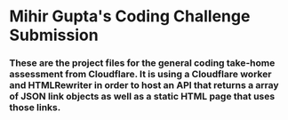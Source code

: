 # Mihir Gupta's Coding Challenge Submission

### These are the project files for the general coding take-home assessment from Cloudflare. It is using a Cloudflare worker and HTMLRewriter in order to host an API that returns a array of JSON link objects as well as a static HTML page that uses those links.